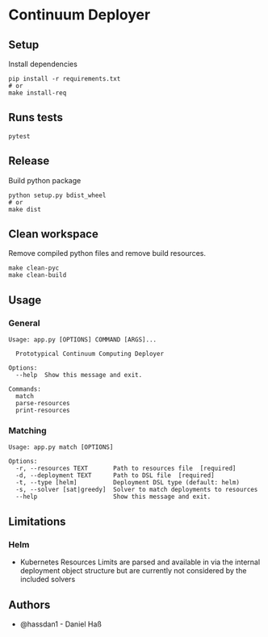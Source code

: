 # Continuum Deployer

## Setup
Install dependencies
```shell
pip install -r requirements.txt
# or
make install-req
```

## Runs tests
```shell
pytest
```

## Release
Build python package 

```shell
python setup.py bdist_wheel
# or
make dist
```

## Clean workspace
Remove compiled python files and remove build resources.

```shell
make clean-pyc
make clean-build
```

## Usage

### General
```
Usage: app.py [OPTIONS] COMMAND [ARGS]...

  Prototypical Continuum Computing Deployer

Options:
  --help  Show this message and exit.

Commands:
  match
  parse-resources
  print-resources
```

### Matching
```
Usage: app.py match [OPTIONS]

Options:
  -r, --resources TEXT       Path to resources file  [required]
  -d, --deployment TEXT      Path to DSL file  [required]
  -t, --type [helm]          Deployment DSL type (default: helm)
  -s, --solver [sat|greedy]  Solver to match deployments to resources
  --help                     Show this message and exit.
```

## Limitations

### Helm
- Kubernetes Resources Limits are parsed and available in via the internal deployment object structure but are currently not considered by the included solvers 

## Authors

- @hassdan1 - Daniel Haß
